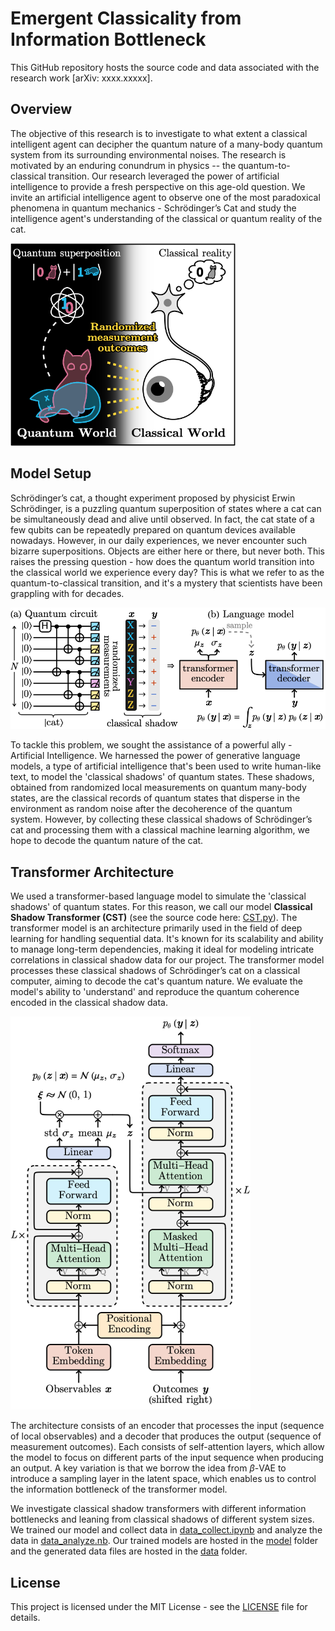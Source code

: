 # Emergent Classicality from Information Bottleneck

This GitHub repository hosts the source code and data associated with the research work [arXiv: xxxx.xxxxx].

## Overview

The objective of this research is to investigate to what extent a classical intelligent agent can decipher the quantum nature of a many-body quantum system from its surrounding environmental noises. The research is motivated by an enduring conundrum in physics -- the quantum-to-classical transition. Our research leveraged the power of artificial intelligence to provide a fresh perspective on this age-old question. We invite an artificial intelligence agent to observe one of the most paradoxical phenomena in quantum mechanics - Schrödinger’s Cat and study the intelligence agent's understanding of the classical or quantum reality of the cat.

<img src="img/cover.png" alt="img/cover.png" width="360"/>

## Model Setup

Schrödinger’s cat, a thought experiment proposed by physicist Erwin Schrödinger, is a puzzling quantum superposition of states where a cat can be simultaneously dead and alive until observed. In fact, the cat state of a few qubits can be repeatedly prepared on quantum devices available nowadays. However, in our daily experiences, we never encounter such bizarre superpositions. Objects are either here or there, but never both. This raises the pressing question - how does the quantum world transition into the classical world we experience every day? This is what we refer to as the quantum-to-classical transition, and it's a mystery that scientists have been grappling with for decades.

<img src="img/setup.png" alt="img/setup.png" width="528"/>

To tackle this problem, we sought the assistance of a powerful ally - Artificial Intelligence. We harnessed the power of generative language models, a type of artificial intelligence that's been used to write human-like text, to model the 'classical shadows' of quantum states. These shadows, obtained from randomized local measurements on quantum many-body states, are the classical records of quantum states that disperse in the environment as random noise after the decoherence of the quantum system. However, by collecting these classical shadows of Schrödinger’s cat and processing them with a classical machine learning algorithm, we hope to decode the quantum nature of the cat.

## Transformer Architecture

We used a transformer-based language model to simulate the 'classical shadows' of quantum states. For this reason, we call our model **Classical Shadow Transformer (CST)** (see the source code here: [CST.py](CST.py)). The transformer model is an architecture primarily used in the field of deep learning for handling sequential data. It's known for its scalability and ability to manage long-term dependencies, making it ideal for modeling intricate correlations in classical shadow data for our project. The transformer model processes these classical shadows of Schrödinger’s cat on a classical computer, aiming to decode the cat's quantum nature. We evaluate the model's ability to 'understand' and reproduce the quantum coherence encoded in the classical shadow data.

<img src="img/CST.png" alt="img/CST.png" width="384"/>

The architecture consists of an encoder that processes the input (sequence of local observables) and a decoder that produces the output (sequence of measurement outcomes). Each consists of self-attention layers, which allow the model to focus on different parts of the input sequence when producing an output. A key variation is that we borrow the idea from $\beta$-VAE to introduce a sampling layer in the latent space, which enables us to control the information bottleneck of the transformer model.

We investigate classical shadow transformers with different information bottlenecks and leaning from classical shadows of different system sizes. We trained our model and collect data in [data_collect.ipynb](data_collect.ipynb) and analyze the data in [data_analyze.nb](data_analyze.nb). Our trained models are hosted in the [model](model) folder and the generated data files are hosted in the [data](data) folder.

## License

This project is licensed under the MIT License - see the [LICENSE](LICENSE) file for details.
